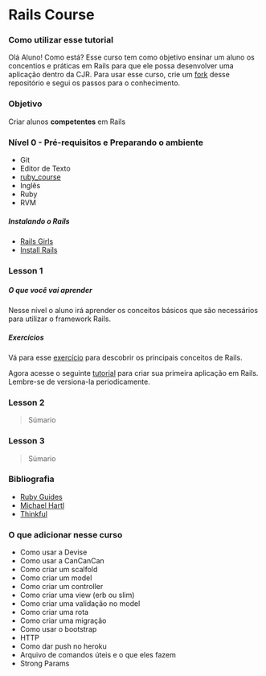 Rails Course
============

### Como utilizar esse tutorial

Olá Aluno! Como está? Esse curso tem como objetivo ensinar um aluno os concentios e práticas em Rails para que ele possa desenvolver uma aplicação dentro da CJR. Para usar esse curso, crie um [fork](https://github.com/unb-cjr/rails_course#fork-destination-box) desse repositório e segui os passos para o conhecimento.

### Objetivo

Criar alunos **competentes** em Rails

###

### Nível 0 - Pré-requisitos e Preparando o ambiente

+ Git
+ Editor de Texto
+ [ruby_course](http://github.com/unb-cjr/ruby_course)
+ Inglês
+ Ruby
+ RVM

##### Instalando o Rails

+ [Rails Girls](http://guides.railsgirls.com/install/)
+ [Install Rails](http://installrails.com/)

### Lesson 1

##### O que você vai aprender

Nesse nível o aluno irá aprender os conceitos básicos que são necessários para utilizar o framework Rails.

##### Exercícios

Vá para esse [exercício](http://github.com/unb-cjr/rails_course/lesson_1/exercise_1) para descobrir os principais conceitos de Rails.

Agora acesse o seguinte [tutorial](http://guides.rubyonrails.org/getting_started.html) para criar sua primeira aplicação em Rails. Lembre-se de versiona-la periodicamente.

### Lesson 2

> Súmario

### Lesson 3

> Súmario

### Bibliografia

+ [Ruby Guides](http://guides.rubyonrails.org/)
+ [Michael Hartl](https://www.railstutorial.org/book)
+ [Thinkful](http://www.thinkful.com/learn/ruby-on-rails-tutorial/)

### O que adicionar nesse curso

+ Como usar a Devise
+ Como usar a CanCanCan
+ Como criar um scalfold
+ Como criar um model
+ Como criar um controller
+ Como criar uma view (erb ou slim)
+ Como criar uma validação no model
+ Como criar uma rota
+ Como criar uma migração
+ Como usar o bootstrap
+ HTTP
+ Como dar push no heroku
+ Arquivo de comandos úteis e o que eles fazem
+ Strong Params